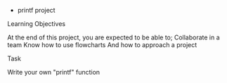  - printf project

Learning Objectives

At the end of this project, you are expected to be able to;
Collaborate in a team Know how to use flowcharts And how to approach a project



Task

Write your own "printf" function
